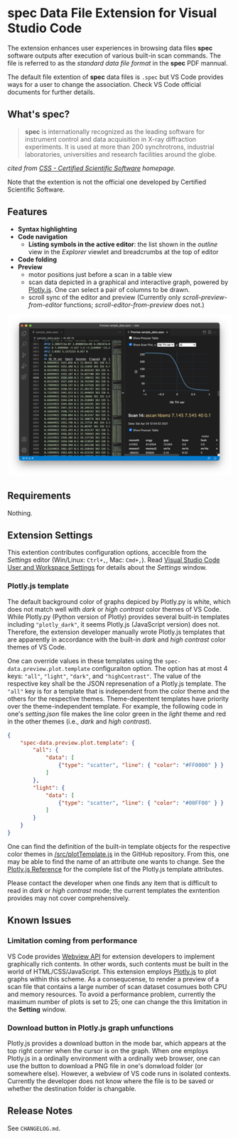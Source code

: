 # __spec__ Data File Extension for Visual Studio Code

The extension enhances user experiences in browsing data files __spec__ software outputs after execution of various built-in scan commands.
The file is referred to as the _standard data file format_ in the __spec__ PDF mannual.

The default file extention of __spec__ data files is `.spec` but VS Code provides ways for a user to change the association.
Check VS Code official documents for further details.

## What's __spec__?

> __spec__ is internationally recognized as the leading software for instrument control and data acquisition in X-ray diffraction experiments.
> It is used at more than 200 synchrotrons, industrial laboratories, universities and research facilities around the globe.

_cited from [CSS - Certified Scientific Software](https://www.certif.com) homepage._

Note that the extention is not the official one developed by Certified Scientific Software.
<!-- Use [GitHub issues](https://github.com/fujidana/vscode-spec/issues) for bug reports and feature requests about the extension. -->

## Features

- __Syntax highlighting__
- __Code navigation__
  - __Listing symbols in the active editor__: the list shown in the _outline_ view in the _Explorer_ viewlet and breadcrumbs at the top of editor
- __Code folding__
- __Preview__
  - motor positions just before a scan in a table view
  - scan data depicted in a graphical and interactive graph, powered by [Plotly.js](https://plotly.com/javascript/). One can select a pair of columns to be drawn.
  - scroll sync of the editor and preview (Currently only _scroll-preview-from-editor_ functions; _scroll-editor-from-preview_ does not.)

![screenshot](resources/screenshot.png)

## Requirements

Nothing.

## Extension Settings

This extention contributes configuration options, accecible from the _Settings_ editor (Win/Linux: `Ctrl+,`, Mac: `Cmd+,`).
Read [Visual Studio Code User and Workspace Settings](https://code.visualstudio.com/docs/getstarted/settings) for details about the _Settings_ window.

### Plotly.js template

The default background color of graphs depiced by Plotly.py is white, which does not match well with _dark_ or _high contrast_ color themes of VS Code.
While Plotly.py (Python version of Plotly) provides several built-in templates including `"plotly_dark"`, it seems Plotly.js (JavaScript version) does not.
Therefore, the extension developer manually wrote Plotly.js templates that are apparently in accordance with the built-in _dark_ and _high contrast_ color themes of VS Code.

One can override values in these templates using the `spec-data.preview.plot.template` configuraiton option.
The option has at most 4 keys: `"all"`, `"light"`, `"dark"`, and `"highContrast"`.
The value of the respective key shall be the JSON represenation of a Plotly.js template.
The `"all"` key is for a template that is independent from the color theme and the others for the respective themes.
Theme-depentent templates have priority over the theme-independent template.
For example, the following code in one's _setting.json_ file makes the line color green in the _light_ theme and red in the other themes (i.e., _dark_ and _high contrast_).

```json
{
    "spec-data.preview.plot.template": {
        "all": {
            "data": [
                {"type": "scatter", "line": { "color": "#FF0000" } }
            ]
        },
        "light": {
            "data": [
                {"type": "scatter", "line": { "color": "#00FF00" } }
            ]
        }
    }
}
```

One can find the definition of the built-in template objects for the respective color themes in [/src/plotTemplate.js](https://github.com/fujidana/vscode-spec-data/blob/master/src/plotTemplate.ts) in the GitHub repository.
From this, one may be able to find the name of an attribute one wants to change.
See the [Plotly.js Reference](https://plotly.com/javascript/reference/index/) for the complete list of the Plotly.js template attributes.

Please contact the developer when one finds any item that is difficult to read in _dark_ or _high contrast_ mode;
the current templates the exntention provides may not cover comprehensively.

## Known Issues

### Limitation coming from performance

VS Code provides [Webview API](https://code.visualstudio.com/api/extension-guides/webview#scripts-and-message-passing) for extension developers to implement graphically rich contents.
In other words, such contents must be built in the world of HTML/CSS/JavaScript.
This extension employs [Plotly.js](https://plotly.com/javascript/) to plot graphs within this scheme.
As a consequcense, to render a preview of a scan file that contains a large number of scan dataset cosumues both CPU and memory resources.
To avoid a performance problem, currently the maximum number of plots is set to 25; one can change the this limitation in the __Setting__ window.

### Download button in Plotly.js graph unfunctions

Plotly.js provides a download button in the mode bar, which appears at the top right corner when the cursor is on the graph. When one employs Plotly.js in a ordinally environment with a ordinally web browser, one can use the button to download a PNG file in one's donwload folder (or somewhere else). However, a webview of VS code runs in isolated contexts. Currently the developer does not know where the file is to be saved or whether the destination folder is changable.

## Release Notes

See `CHANGELOG.md`.
